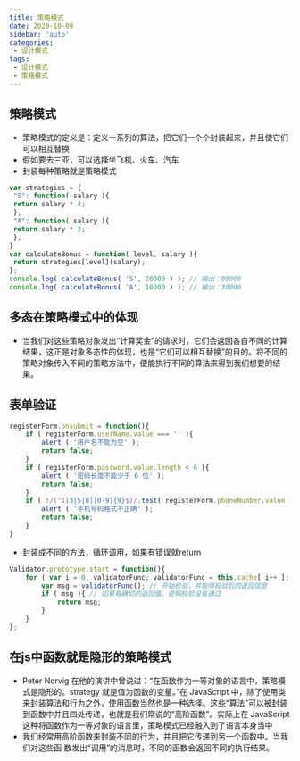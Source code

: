 ```yaml
---
title: 策略模式
date: 2020-10-09
sidebar: 'auto'
categories:
 - 设计模式
tags:
 - 设计模式
 - 策略模式
---
```


##  策略模式
-   策略模式的定义是：定义一系列的算法，把它们一个个封装起来，并且使它们可以相互替换
-   假如要去三亚，可以选择坐飞机、火车、汽车
-   封装每种策略就是策略模式
```js
var strategies = { 
 "S": function( salary ){ 
 return salary * 4; 
 }, 
 "A": function( salary ){ 
 return salary * 3; 
 }, 
}
var calculateBonus = function( level, salary ){ 
 return strategies[level](salary); 
}; 
console.log( calculateBonus( 'S', 20000 ) ); // 输出：80000 
console.log( calculateBonus( 'A', 10000 ) ); // 输出：30000
```

##  多态在策略模式中的体现
-   当我们对这些策略对象发出“计算奖金”的请求时，它们会返回各自不同的计算结果，这正是对象多态性的体现，也是“它们可以相互替换”的目的。将不同的策略对象传入不同的策略方法中，便能执行不同的算法来得到我们想要的结果。

##  表单验证
```js
registerForm.onsubmit = function(){ 
    if ( registerForm.userName.value === '' ){ 
        alert ( '用户名不能为空' ); 
        return false; 
    } 
    if ( registerForm.password.value.length < 6 ){ 
        alert ( '密码长度不能少于 6 位' ); 
        return false; 
    } 
    if ( !/(^1[3|5|8][0-9]{9}$)/.test( registerForm.phoneNumber.value ) ){ 
        alert ( '手机号码格式不正确' ); 
        return false; 
    } 
} 
```
-   封装成不同的方法，循环调用，如果有错误就return
```js
Validator.prototype.start = function(){ 
    for ( var i = 0, validatorFunc; validatorFunc = this.cache[ i++ ]; ){ 
        var msg = validatorFunc(); // 开始校验，并取得校验后的返回信息
        if ( msg ){ // 如果有确切的返回值，说明校验没有通过
            return msg; 
        } 
    } 
};
```

##  在js中函数就是隐形的策略模式
-   Peter Norvig 在他的演讲中曾说过：“在函数作为一等对象的语言中，策略模式是隐形的。strategy 就是值为函数的变量。”在 JavaScript 中，除了使用类来封装算法和行为之外，使用函数当然也是一种选择。这些“算法”可以被封装到函数中并且四处传递，也就是我们常说的“高阶函数”。实际上在 JavaScript 这种将函数作为一等对象的语言里，策略模式已经融入到了语言本身当中
-   我们经常用高阶函数来封装不同的行为，并且把它传递到另一个函数中。当我们对这些函
数发出“调用”的消息时，不同的函数会返回不同的执行结果。